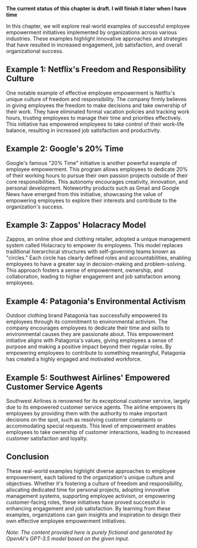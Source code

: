**The current status of this chapter is draft. I will finish it later when I have time**

In this chapter, we will explore real-world examples of successful employee empowerment initiatives implemented by organizations across various industries. These examples highlight innovative approaches and strategies that have resulted in increased engagement, job satisfaction, and overall organizational success.

Example 1: Netflix's Freedom and Responsibility Culture
-------------------------------------------------------

One notable example of effective employee empowerment is Netflix's unique culture of freedom and responsibility. The company firmly believes in giving employees the freedom to make decisions and take ownership of their work. They have eliminated formal vacation policies and tracking work hours, trusting employees to manage their time and priorities effectively. This initiative has empowered employees to take control of their work-life balance, resulting in increased job satisfaction and productivity.

Example 2: Google's 20% Time
----------------------------

Google's famous "20% Time" initiative is another powerful example of employee empowerment. This program allows employees to dedicate 20% of their working hours to pursue their own passion projects outside of their core responsibilities. This autonomy encourages creativity, innovation, and personal development. Noteworthy products such as Gmail and Google News have emerged from this initiative, showcasing the value of empowering employees to explore their interests and contribute to the organization's success.

Example 3: Zappos' Holacracy Model
----------------------------------

Zappos, an online shoe and clothing retailer, adopted a unique management system called Holacracy to empower its employees. This model replaces traditional hierarchical structures with self-governing teams known as "circles." Each circle has clearly defined roles and accountabilities, enabling employees to have a greater say in decision-making and problem-solving. This approach fosters a sense of empowerment, ownership, and collaboration, leading to higher engagement and job satisfaction among employees.

Example 4: Patagonia's Environmental Activism
---------------------------------------------

Outdoor clothing brand Patagonia has successfully empowered its employees through its commitment to environmental activism. The company encourages employees to dedicate their time and skills to environmental causes they are passionate about. This empowerment initiative aligns with Patagonia's values, giving employees a sense of purpose and making a positive impact beyond their regular roles. By empowering employees to contribute to something meaningful, Patagonia has created a highly engaged and motivated workforce.

Example 5: Southwest Airlines' Empowered Customer Service Agents
----------------------------------------------------------------

Southwest Airlines is renowned for its exceptional customer service, largely due to its empowered customer service agents. The airline empowers its employees by providing them with the authority to make important decisions on the spot, such as resolving customer complaints or accommodating special requests. This level of empowerment enables employees to take ownership of customer interactions, leading to increased customer satisfaction and loyalty.

Conclusion
----------

These real-world examples highlight diverse approaches to employee empowerment, each tailored to the organization's unique culture and objectives. Whether it's fostering a culture of freedom and responsibility, allocating dedicated time for personal projects, adopting innovative management systems, supporting employee activism, or empowering customer-facing roles, these initiatives have proved successful in enhancing engagement and job satisfaction. By learning from these examples, organizations can gain insights and inspiration to design their own effective employee empowerment initiatives.

*Note: The content provided here is purely fictional and generated by OpenAI's GPT-3.5 model based on the given input.*
